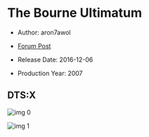 # The Bourne Ultimatum

* Author: aron7awol

* [Forum Post](https://www.avsforum.com/threads/bass-eq-for-filtered-movies.2995212/post-58723724)

* Release Date: 2016-12-06
* Production Year: 2007

## DTS:X

![img 0](https://i.imgur.com/cpbHAtH.jpg)

![img 1](https://i.imgur.com/RUUcfOX.png)

